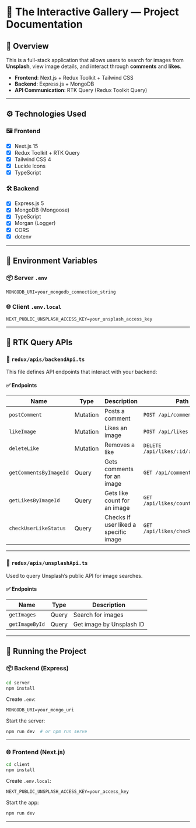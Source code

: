 # 📸 The Interactive Gallery — Project Documentation

## 🧩 Overview

This is a full-stack application that allows users to search for images from **Unsplash**, view image details, and interact through **comments** and **likes**.

- **Frontend**: Next.js + Redux Toolkit + Tailwind CSS  
- **Backend**: Express.js + MongoDB  
- **API Communication**: RTK Query (Redux Toolkit Query)

---

## ⚙️ Technologies Used

### 🖼 Frontend

- [x] Next.js 15  
- [x] Redux Toolkit + RTK Query  
- [x] Tailwind CSS 4  
- [x] Lucide Icons  
- [x] TypeScript  

### 🛠 Backend

- [x] Express.js 5  
- [x] MongoDB (Mongoose)  
- [x] TypeScript  
- [x] Morgan (Logger)  
- [x] CORS  
- [x] dotenv  

---

## 🧪 Environment Variables

### 📦 Server `.env`

```env
MONGODB_URI=your_mongodb_connection_string
```

### 🌐 Client `.env.local`

```env
NEXT_PUBLIC_UNSPLASH_ACCESS_KEY=your_unsplash_access_key
```

---

## 🔄 RTK Query APIs

### 📁 `redux/apis/backendApi.ts`

This file defines API endpoints that interact with your backend:

#### ✅ Endpoints

| Name                   | Type      | Description                            | Path                                  |
|------------------------|-----------|----------------------------------------|---------------------------------------|
| `postComment`          | Mutation  | Posts a comment                        | `POST /api/comments`                  |
| `likeImage`            | Mutation  | Likes an image                         | `POST /api/likes`                     |
| `deleteLike`           | Mutation  | Removes a like                         | `DELETE /api/likes/:id/:user`        |
| `getCommentsByImageId` | Query     | Gets comments for an image             | `GET /api/comments/:imageId`         |
| `getLikesByImageId`    | Query     | Gets like count for an image           | `GET /api/likes/count/:imageId`      |
| `checkUserLikeStatus`  | Query     | Checks if user liked a specific image  | `GET /api/likes/check/:id/:user`     |

---

### 📁 `redux/apis/unsplashApi.ts`

Used to query Unsplash’s public API for image searches.

#### ✅ Endpoints

| Name           | Type   | Description                  |
|----------------|--------|------------------------------|
| `getImages`    | Query  | Search for images            |
| `getImageById` | Query  | Get image by Unsplash ID     |

---

## 🚀 Running the Project

### 📦 Backend (Express)

```bash
cd server
npm install
```

Create `.env`:

```env
MONGODB_URI=your_mongo_uri
```

Start the server:

```bash
npm run dev  # or npm run serve
```

---

### 🌐 Frontend (Next.js)

```bash
cd client
npm install
```

Create `.env.local`:

```env
NEXT_PUBLIC_UNSPLASH_ACCESS_KEY=your_access_key
```

Start the app:

```bash
npm run dev
```

---

